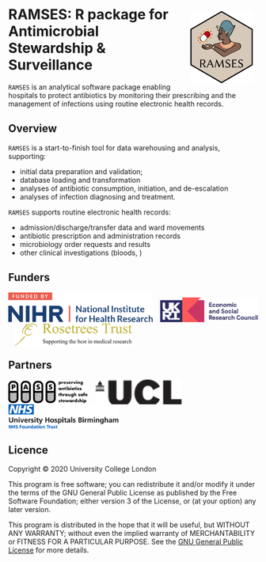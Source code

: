 # <img src="man/figures/logo.png" align="right" style="max-width: 25%; padding: 10px;"/>RAMSES: R package for Antimicrobial Stewardship & Surveillance


<div class="lead"><code>RAMSES</code> is an analytical software package enabling hospitals to protect antibiotics by monitoring their prescribing and the management of infections using routine electronic health records.</div>

## Overview

`RAMSES` is a start-to-finish tool for data warehousing and analysis, supporting:

- initial data preparation and validation; 
- database loading and transformation
- analyses of antibiotic consumption, initiation, and de-escalation
- analyses of infection diagnosing and treatment.

`RAMSES` supports routine electronic health records:

- admission/discharge/transfer data and ward movements
- antibiotic prescription and administration records
- microbiology order requests and results
- other clinical investigations (bloods, ) 

## Funders

<div style="display: table-cell;">
<a href="https://www.nihr.ac.uk/" ><img height="60px" style="vertical-align: bottom;" alt="National Institute of Health Research" src="man/figures/partner-logos/NIHR.svg" ></a> &nbsp;&nbsp;
<a href="https://www.esrc.ukri.org" ><img height="50px" style="vertical-align: bottom;" alt="Economic and Social Research Council" src="man/figures/partner-logos/ESRC.svg" ></a> &nbsp;&nbsp;
<a href="https://rosetreestrust.co.uk/"><img style="vertical-align: bottom;margin-bottom: -5px;" alt="Rosetree Trust" src="man/figures/partner-logos/rosetree.png" height="50px"></a>
</div>

## Partners

<div style="display: table-cell;">
<a href="https://pass-antibiotics.github.io/" ><img height="50px" style="vertical-align: bottom;" alt="Preserving Antibiotics through Safe Stewardship" src="man/figures/partner-logos/PASS.svg" ></a> &nbsp;&nbsp;
<a href="https://www.ucl.ac.uk/health-informatics" ><img height="50px" style="vertical-align: bottom;" alt="University College London" src="man/figures/partner-logos/UCL.svg" ></a> &nbsp;&nbsp;&nbsp;
<a href="https://uhb.nhs.uk" ><img height="50px" style="vertical-align: bottom;" alt="University Hospitals Birmingham NHS Foundation Trust" src="man/figures/partner-logos/UHBwide.png" ></a>  
</div>

## Licence 

Copyright &copy; 2020 University College London

This program is free software; you can redistribute it and/or modify it under the terms of the GNU General Public License as published by the Free Software Foundation; either version 3 of the License, or (at your option) any later version.

This program is distributed in the hope that it will be useful, but WITHOUT ANY WARRANTY; without even the implied warranty of MERCHANTABILITY or FITNESS FOR A PARTICULAR PURPOSE. See the [GNU General Public License](LICENCE.md) for more details.